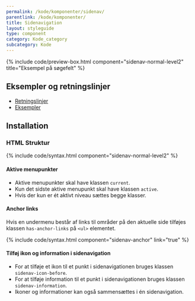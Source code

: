 ```yaml
---
permalink: /kode/komponenter/sidenav/
parentlink: /kode/komponenter/
title: Sidenavigation
layout: styleguide
type: component
category: Kode_category
subcategory: Kode
---
```


{% include code/preview-box.html component="sidenav-normal-level2" title="Eksempel på søgefelt" %}

## Eksempler og retningslinjer
<ul class="nobullet-list">
    <li><a href="/komponenter/sidenav/#retningslinjer">Retningslinjer</a></li>
    <li><a href="/komponenter/sidenav/">Eksempler</a></li>
</ul>

## Installation

### HTML Struktur

{% include code/syntax.html component="sidenav-normal-level2" %}

#### Aktive menupunkter

- Aktive menupunkter skal have klassen `current`.
- Kun det sidste aktive menupunkt skal have klassen `active`.
- Hvis der kun er ét aktivt niveau sættes begge klasser.

#### Anchor links
Hvis en undermenu består af links til områder på den aktuelle side tilføjes klassen `has-anchor-links` på `<ul>` elementet.

{% include code/syntax.html component="sidenav-anchor" link="true" %}

#### Tilføj ikon og information i sidenavigation

- For at tilføje et ikon til et punkt i sidenavigationen bruges klassen `sidenav-icon-before`.
- For at tilføje information til et punkt i sidenavigationen bruges klassen `sidenav-information`.
- Ikoner og informationer kan også sammensættes i én sidenavigation.

